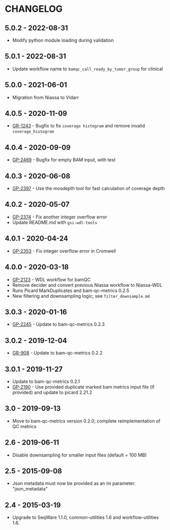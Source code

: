 # CHANGELOG

## 5.0.2 - 2022-08-31
- Modify python module loading during validation
## 5.0.1 - 2022-08-31
- Update workflow name to `bamqc_call_ready_by_tumor_group` for clinical
## 5.0.0 - 2021-06-01
- Migration from Niassa to Vidarr
## 4.0.5 - 2020-11-09
- [GR-1243](https://jira.oicr.on.ca/browse/GR-1243) - Bugfix to fix `coverage histogram` and remove invalid `coverage_histogram`
## 4.0.4 - 2020-09-09
- [GP-2469](https://jira.oicr.on.ca/browse/GP-2469) - Bugfix for empty BAM input, with test
## 4.0.3 - 2020-06-08
- [GP-2397](https://jira.oicr.on.ca/browse/GP-2397) - Use the mosdepth tool for fast calculation of coverage depth
## 4.0.2 - 2020-05-07
- [GP-2374](https://jira.oicr.on.ca/browse/GP-2374) - Fix another integer overflow error
- Update README.md with `gsi-wdl-tools`
## 4.0.1 - 2020-04-24
- [GP-2353](https://jira.oicr.on.ca/browse/GP-2353) - Fix integer overflow error in Cromwell
## 4.0.0 - 2020-03-18
- [GP-2123](https://jira.oicr.on.ca/browse/GP-2123) - WDL workflow for bamQC
- Remove decider and convert previous Niassa workflow to Niassa-WDL
- Runs Picard MarkDuplicates and bam-qc-metrics 0.2.5
- New filtering and downsampling logic; see `filter_downsample.md`
## 3.0.3 - 2020-01-16
- [GP-2245](https://jira.oicr.on.ca/browse/GP-2245) - Update to bam-qc-metrics 0.2.3
## 3.0.2 - 2019-12-04
- [GR-908](https://jira.oicr.on.ca/browse/GR-908) - Update to bam-qc-metrics 0.2.2
## 3.0.1 - 2019-11-27
- Update to bam-qc-metrics 0.2.1
- [GP-2190](https://jira.oicr.on.ca/browse/GP-2190) - Use provided duplicate marked bam metrics input file (if provided) and update to picard 2.21.2
## 3.0 - 2019-09-13
- Move to bam-qc-metrics version 0.2.0; complete reimplementation of QC metrics
## 2.6 - 2019-06-11
- Disable downsampling for smaller input files (default = 100 MB)
## 2.5 - 2015-09-08
- Json metadata must now be provided as an ini parameter: "json_metadata"
## 2.4 - 2015-03-19
- Upgrade to SeqWare 1.1.0, common-utilities 1.6 and workflow-utilities 1.6.
